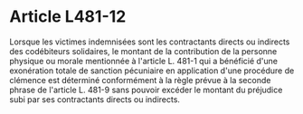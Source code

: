 # Article L481-12

Lorsque les victimes indemnisées sont les contractants directs ou indirects des codébiteurs solidaires, le montant de la contribution de la personne physique ou morale mentionnée à l'article L. 481-1 qui a bénéficié d'une exonération totale de sanction pécuniaire en application d'une procédure de clémence est déterminé conformément à la règle prévue à la seconde phrase de l'article L. 481-9 sans pouvoir excéder le montant du préjudice subi par ses contractants directs ou indirects.
